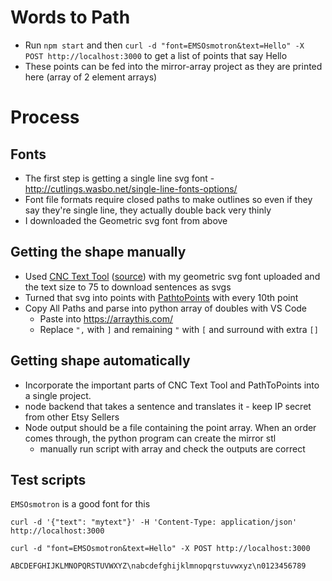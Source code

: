 # Words to Path

- Run `npm start` and then `curl -d "font=EMSOsmotron&text=Hello" -X POST http://localhost:3000` to get a list of points that say Hello
- These points can be fed into the mirror-array project as they are printed here (array of 2 element arrays)

# Process
## Fonts

- The first step is getting a single line svg font - http://cutlings.wasbo.net/single-line-fonts-options/
- Font file formats require closed paths to make outlines so even if they say they're single line, they actually double back very thinly
- I downloaded the Geometric svg font from above

## Getting the shape manually

- Used [CNC Text Tool](https://msurguy.github.io/cnc-text-tool/) ([source](https://github.com/msurguy/cnc-text-tool)) with my geometric svg font uploaded and the text size to 75 to download sentences as svgs
- Turned that svg into points with [PathtoPoints](https://shinao.github.io/PathToPoints/) with every 10th point
- Copy All Paths and parse into python array of doubles with VS Code
  - Paste into https://arraythis.com/
  - Replace `",` with `]` and remaining `"` with `[` and surround with extra `[]`


## Getting shape automatically

- Incorporate the important parts of CNC Text Tool and PathToPoints into a single project.
- node backend that takes a sentence and translates it - keep IP secret from other Etsy Sellers
- Node output should be a file containing the point array. When an order comes through, the python program can create the mirror stl
  - manually run script with array and check the outputs are correct
 


## Test scripts

`EMSOsmotron` is a good font for this

```
curl -d '{"text": "mytext"}' -H 'Content-Type: application/json' http://localhost:3000

curl -d "font=EMSOsmotron&text=Hello" -X POST http://localhost:3000

ABCDEFGHIJKLMNOPQRSTUVWXYZ\nabcdefghijklmnopqrstuvwxyz\n0123456789
```